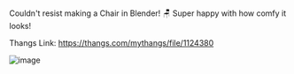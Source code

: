 Couldn't resist making a Chair in Blender! 🪑 Super happy with how comfy it looks!

Thangs Link: https://thangs.com/mythangs/file/1124380

![image](https://github.com/user-attachments/assets/e3bfa1de-aae4-46c7-9ab2-d87388ceb321)

